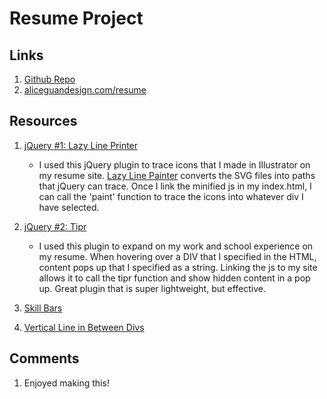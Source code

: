 # Resume Project

## Links
1. [Github Repo](https://github.com/aliguan/project_resume_guan_alice)
2. [aliceguandesign.com/resume](aliceguandesign.com/resume)

## Resources
1. [jQuery #1: Lazy Line Printer](http://blog.teamtreehouse.com/svg-path-animation-with-jquery-and-illustrator)
    - I used this jQuery plugin to trace icons that I made in Illustrator on my resume site. [Lazy Line Painter](http://lazylinepainter.info/) converts the SVG files into paths that jQuery can trace. Once I link the minified js in my index.html, I can call the 'paint' function to trace the icons into whatever div I have selected.

2. [jQuery #2: Tipr](http://www.tipue.com/tipr/)
    - I used this plugin to expand on my work and school experience on my resume. When hovering over a DIV that I specified in the HTML, content pops up that I specified as a string. Linking the js to my site allows it to call the tipr function and show hidden content in a pop up. Great plugin that is super lightweight, but effective.

3. [Skill Bars](http://cssdeck.com/labs/animated-responsive-skills-bar)

4. [Vertical Line in Between Divs](http://stackoverflow.com/questions/13221416/how-to-create-100-vertical-line-in-css)

## Comments
1. Enjoyed making this!
